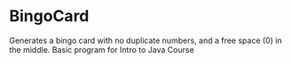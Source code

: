 # BingoCard
Generates a bingo card with no duplicate numbers, and a free space (0) in the middle. Basic program for Intro to Java Course

